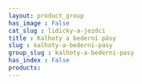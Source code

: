 ```yaml
---
layout: product_group
has_image : False
cat_slug : lidicky-a-jezdci
title : Kalhoty a bederní pásy
slug : kalhoty-a-bederni-pasy
group_slug : kalhoty-a-bederni-pasy
has_index : False
products:
---
```


